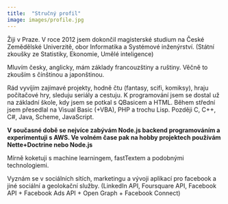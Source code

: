 ```yaml
---
title:  "Stručný profil"
image: images/profile.jpg
---
```

Žiji v Praze. V roce 2012 jsem dokončil magisterské studium na České Zemědělské Univerzitě, obor Informatika a Systémové inženýrství. (Státní zkoušky ze Statistiky, Ekonomie, Umělé inteligence)

Mluvím česky, anglicky, mám základy francouzštiny a ruštiny. Věčně to zkouším s čínštinou a japonštinou.

Rád vyvíjím zajímavé projekty, hodně čtu (fantasy, scifi, komiksy), hraju počítačové hry, sleduju seriály a cestuju. K programování jsem se dostal už na základní škole, kdy jsem se potkal s QBasicem a HTML. Během střední jsem přesedlal na Visual Basic (+VBA), PHP a trochu Lisp. Později C, C++, C#, Java, Scheme, JavaScript.

**V současné době se nejvíce zabývám Node.js backend programováním a experimentuji s AWS. Ve volném čase pak na hobby projektech používám Nette+Doctrine nebo Node.js**

Mírně koketuji s machine learningem, fastTextem a podobnými technologiemi.

Vyznám se v sociálních sítích, marketingu a vývoji aplikací pro facebook a jiné sociální a geolokační služby. (LinkedIn API, Foursquare API, Facebook API + Facebook Ads API + Open Graph + Facebook Connect)
